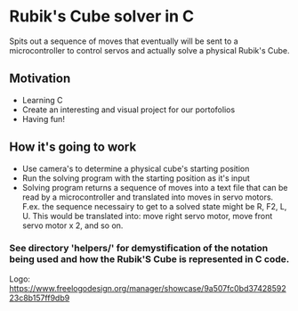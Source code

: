 # Rubik's Cube solver in C
Spits out a sequence of moves that eventually will be sent to a microcontroller to control servos and actually solve a physical Rubik's Cube.
## Motivation
- Learning C
- Create an interesting and visual project for our portofolios
- Having fun!
## How it's going to work
- Use camera's to determine a physical cube's starting position
- Run the solving program with the starting position as it's input
- Solving program returns a sequence of moves into a text file that can be read by a microcontroller and translated into moves in servo motors. F.ex. the sequence necessairy to get to a solved state might be R, F2, L, U. This would be translated into: move right servo motor, move front servo motor x 2, and so on.

### See directory 'helpers/' for demystification of the notation being used and how the Rubik'S Cube is represented in C code.

Logo: https://www.freelogodesign.org/manager/showcase/9a507fc0bd3742859223c8b157ff9db9
